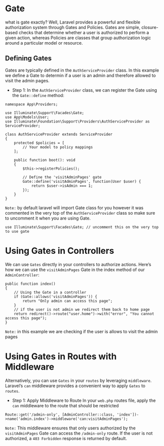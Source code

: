 # Gate

what is gate exactly? Well, Laravel provides a powerful and flexible authorization system through Gates and Policies. Gates are simple, closure-based checks that determine whether a user is authorized to perform a given action, whereas Policies are classes that group authorization logic around a particular model or resource.

## Defining Gates

Gates are typically defined in the `AuthServiceProvider` class.
In this example we define a Gate to determin if a user is an admin and therefore allowed to visit the admin pages.

- Step 1: In the `AuthServiceProvider` class, we can register the Gate using the `Gate::define` method:

```
namespace App\Providers;

use Illuminate\Support\Facades\Gate;
use App\Models\User;
use Illuminate\Foundation\Support\Providers\AuthServiceProvider as ServiceProvider;

class AuthServiceProvider extends ServiceProvider
{
    protected $policies = [
        // Your model to policy mappings
    ];

    public function boot(): void
    {
        $this->registerPolicies();

        // Define the 'visitAdminPages' gate
        Gate::define('visitAdminPages', function(User $user) {
            return $user->isAdmin === 1;
        });
    }
}
```

`Note:` by default laravel will import Gate class for you however it was commented in the very top of the `AuthServiceProvider` class so
make sure to uncomment it when you are using Gate.

```
use Illuminate\Support\Facades\Gate; // uncomment this on the very top to use gate
```

# Using Gates in Controllers

We can use `Gates` directly in your controllers to authorize actions. Here’s how we can use the `visitAdminPages` Gate in the index method of our `AdminController`:

```
public function index()
{
    // Using the Gate in a controller
    if (Gate::allows('visitAdminPages')) {
        return "Only admin can access this page";
    }
    // if the user is not admin we redirect them back to home page
    return redirect()->route("user.home")->with("error", "You cannot access this page");
}
```

`Note:` in this example we are checking if the user is allows to visit the admin pages

# Using Gates in Routes with Middleware

Alternatively, you can use `Gates` in your `routes` by leveraging `middleware`.
Laravel’s `can` middleware provides a convenient way to apply `Gates` to `routes`.

- Step 1: Apply Middleware to Route
  In your `web.php` routes file, apply the `can` middleware to the route that should be restricted

```
Route::get('/admin-only', [AdminController::class, 'index'])->name('admin.index')->middleware('can:visitAdminPages');
```

`Note:` This middleware ensures that only users authorized by the `visitAdminPages` Gate can access the `/admin-only` route. If the user is not authorized, a `403 Forbidden` response is returned by default.
